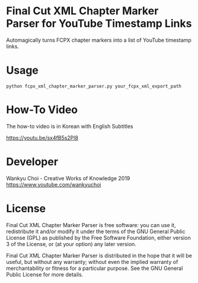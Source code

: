 # Final Cut XML Chapter Marker Parser for YouTube Timestamp Links

Automagically turns FCPX chapter markers into a list of YouTube timestamp links.

# Usage

    python fcpx_xml_chapter_marker_parser.py your_fcpx_xml_export_path

# How-To Video

The how-to video is in Korean with English Subtitles

https://youtu.be/sx4fB5s2Pl8

# Developer
 
Wankyu Choi - Creative Works of Knowledge 2019
https://www.youtube.com/wankyuchoi


# License

Final Cut XML Chapter Marker Parser is free software: you can use it, redistribute it and/or modify it under the terms of the GNU General Public License (GPL) as published by the Free Software Foundation, either version 3 of the License, or (at your option) any later version.

Final Cut XML Chapter Marker Parser is distributed in the hope that it will be useful, but without any warranty; without even the implied warranty of merchantability or fitness for a particular purpose. See the GNU General Public License for more details.
